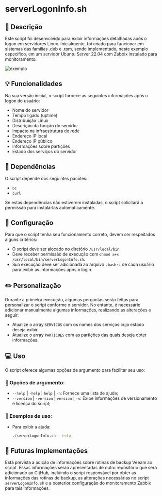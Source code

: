 # serverLogonInfo.sh

## 📝 Descrição
Este script foi desenvolvido para exibir informações detalhadas após o logon em servidores Linux. Inicialmente, foi criado para funcionar em sistemas das famílias .deb e .rpm, sendo implementado, neste exemplo específico, em um servidor Ubuntu Server 22.04 com Zabbix instalado para monitoramento.

![exemplo](https://github.com/matheusseman/ServerLogonInfo/assets/119596051/c89745ea-2974-4022-84c4-f46ae0aac937)

## 💡 Funcionalidades
Na sua versão inicial, o script fornece as seguintes informações após o logon do usuário:

- Nome do servidor
- Tempo ligado (uptime)
- Distribuição Linux
- Descrição da função do servidor
- Impacto na infraestrutura de rede
- Endereço IP local
- Endereço IP público
- Informações sobre partições
- Estado dos serviços do servidor

## 🚩 Dependências
O script depende dos seguintes pacotes:
- `bc`
- `curl`

Se estas dependências não estiverem instaladas, o script solicitará a permissão para instalá-las automaticamente.

## 🔧 Configuração
Para que o script tenha seu funcionamento correto, devem ser respeitados alguns critérios:
- O script deve ser alocado no diretório `/usr/local/bin`.
- Deve receber permissão de execução com `chmod a+x /usr/local/bin/serverLogonInfo.sh`.
- Sua execução deve ser adicionada ao arquivo `.bashrc` de cada usuário para exibir as informações após o login.

## ✏️ Personalização
Durante a primeira execução, algumas perguntas serão feitas para personalizar o script conforme o servidor. No entanto, é necessário adicionar manualmente algumas informações, realizando as alterações a seguir:
- Atualize o array `SERVICOS` com os nomes dos serviços cujo estado deseja exibir.
- Atualize o array `PARTICOES` com as partições das quais deseja obter informações.

## 💻 Uso
O script oferece algumas opções de argumento para facilitar seu uso:

### 📃 Opções de argumento:
- `--help` | `-help` | `help` | `-h`: Fornece uma lista de ajuda;
- `--version` | `-version` | `version` | `-v`: Exibe informações de versionamento e licença do script;

### 📑 Exemplos de uso:
- Para exibir a ajuda:
  ```bash
  ./serverLogonInfo.sh --help

## 🚀 Futuras Implementações
Está prevista a adição de informações sobre rotinas de backup Veeam ao script. Essas informações serão apresentadas de outro repositório que será adicionado ao GitHub, incluindo o script responsável por obter as informações das rotinas de backup, as alterações necessárias no script `serverLogonInfo.sh` e a posterior configuração do monitoramento Zabbix para tais informações.
